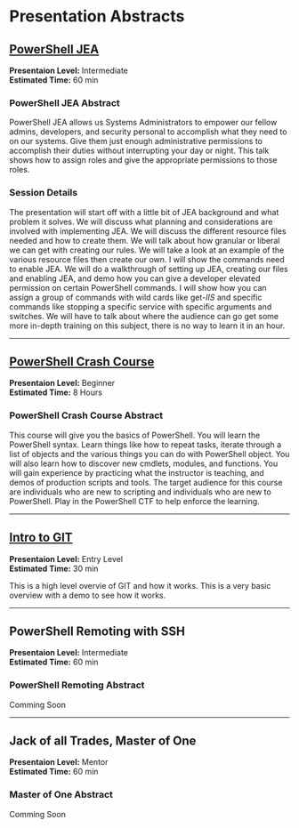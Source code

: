 # Presentation Abstracts

## [PowerShell JEA](https://github.com/P0w3rChi3f/Presentations/tree/master/PowerShell/JEA-Just-Enough-Admin)

**Presentaion Level:** Intermediate  
**Estimated Time:** 60 min  

### PowerShell JEA Abstract  

PowerShell JEA allows us Systems Administrators to empower our fellow admins, developers, and security personal to accomplish what they need to on our systems. Give them just enough administrative permissions to accomplish their duties without interrupting your day or night. This talk shows how to assign roles and give the appropriate permissions to those roles.  

### Session Details

The presentation will start off with a little bit of JEA background and what problem it solves. We will discuss what planning and considerations are involved with implementing JEA. We will discuss the different resource files needed and how to create them. We will talk about how granular or liberal we can get with creating our rules. We will take a look at an example of the various resource files then create our own. I will show the commands need to enable JEA. We will do a walkthrough of setting up JEA, creating our files and enabling JEA, and demo how you can give a developer elevated permission on certain PowerShell commands. I will show how you can assign a group of commands with wild cards like get-*IIS* and specific commands like stopping a specific service with specific arguments and switches. We will have to talk about where the audience can go get some more in-depth training on this subject, there is no way to learn it in an hour.
___

## [PowerShell Crash Course](https://github.com/P0w3rChi3f/Presentations/tree/master/PowerShell/PowerShell%20Crash%20Course)

**Presentaion Level:** Beginner  
**Estimated Time:** 8 Hours  

### PowerShell Crash Course Abstract  

This course will give you the basics of PowerShell. You will learn the PowerShell syntax. Learn things like how to repeat tasks, iterate through a list of objects and the various things you can do with PowerShell object. You will also learn how to discover new cmdlets, modules, and functions. You will gain experience by practicing what the instructor is teaching, and demos of production scripts and tools. The target audience for this course are individuals who are new to scripting and individuals who are new to PowerShell.  Play in the PowerShell CTF to help enforce the learning.  
___  

## [Intro to GIT](https://github.com/P0w3rChi3f/Presentations/blob/master/Intro%20to%20Git/)

**Presentaion Level:** Entry Level  
**Estimated Time:** 30 min  

This is a high level overvie of GIT and how it works.  This is a very basic overview with a demo to see how it works.
___

## PowerShell Remoting with SSH  

**Presentaion Level:** Intermediate  
**Estimated Time:** 60 min

### PowerShell Remoting Abstract  

Comming Soon  

___

## Jack of all Trades, Master of One  

**Presentaion Level:** Mentor  
**Estimated Time:** 60 min  

### Master of One Abstract  

Comming Soon  
